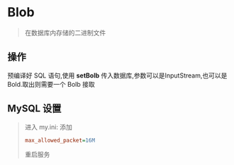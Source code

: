 # Blob

>   在数据库内存储的二进制文件

## 操作

预编译好 SQL 语句,使用 **setBolb** 传入数据库,参数可以是InputStream,也可以是Bold.取出则需要一个 Bolb 接取

## MySQL 设置

>   进入 my.ini: 添加
>
>   ```ini
>   max_allowed_packet=16M
>   ```
>
>   重启服务



